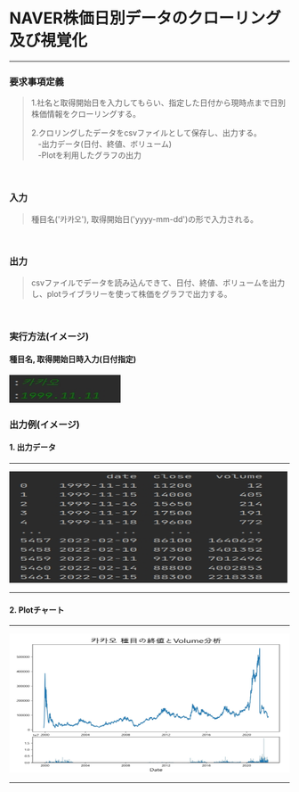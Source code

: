 # NAVER株価日別データのクローリング及び視覚化
___
### 要求事項定義
>1.社名と取得開始日を入力してもらい、指定した日付から現時点まで日別株価情報をクローリングする。<br>
> 
>2.クロリングしたデータをcsvファイルとして保存し、出力する。<br>
&nbsp;&nbsp;&nbsp;-出力データ(日付、終値、ボリューム)<br>
&nbsp;&nbsp;&nbsp;-Plotを利用したグラフの出力
<br>


### 入力
>種目名('카카오'), 取得開始日('yyyy-mm-dd')の形で入力される。

<br>

### 出力
>csvファイルでデータを読み込んできて、日付、終値、ボリュームを出力し、plotライブラリーを使って株価をグラフで出力する。

<br>

### 実行方法(イメージ)
#### 種目名, 取得開始日時入力(日付指定)

<img src="실행(입력예).jpg" width="200" height="50"/>

<br>

### 出力例(イメージ)
#### 1. 出力データ

---

<img src="데이터출력값.jpg" width="500" height="200"/>

----
#### 2. Plotチャート

---
<img src="plot그래프(일본어).jpg" width="800" height="250"/>


---
